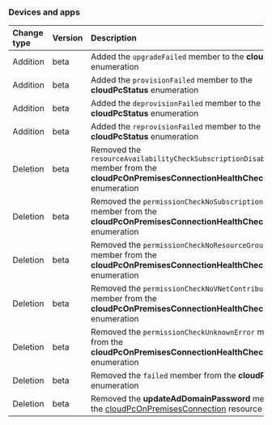 ### Devices and apps

| **Change type** | **Version** | **Description** |
|:---|:---|:---|
|Addition|beta|Added the `upgradeFailed` member to the **cloudPcStatus** enumeration|
|Addition|beta|Added the `provisionFailed` member to the **cloudPcStatus** enumeration|
|Addition|beta|Added the `deprovisionFailed` member to the **cloudPcStatus** enumeration|
|Addition|beta|Added the `reprovisionFailed` member to the **cloudPcStatus** enumeration|
|Deletion|beta|Removed the `resourceAvailabilityCheckSubscriptionDisabled` member from the **cloudPcOnPremisesConnectionHealthCheckErrorType** enumeration|
|Deletion|beta|Removed the `permissionCheckNoSubscriptionReaderRole` member from the **cloudPcOnPremisesConnectionHealthCheckErrorType** enumeration|
|Deletion|beta|Removed the `permissionCheckNoResourceGroupOwnerRole` member from the **cloudPcOnPremisesConnectionHealthCheckErrorType** enumeration|
|Deletion|beta|Removed the `permissionCheckNoVNetContributorRole` member from the **cloudPcOnPremisesConnectionHealthCheckErrorType** enumeration|
|Deletion|beta|Removed the `permissionCheckUnknownError` member from the **cloudPcOnPremisesConnectionHealthCheckErrorType** enumeration|
|Deletion|beta|Removed the `failed` member from the **cloudPcStatus** enumeration|
|Deletion|beta|Removed the **updateAdDomainPassword** method from the [cloudPcOnPremisesConnection](https://docs.microsoft.com/en-us/graph/api/resources/cloudPcOnPremisesConnection?view=graph-rest-beta) resource|
